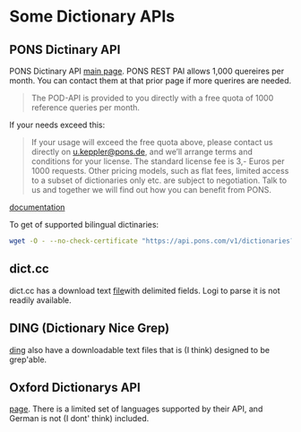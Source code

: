 # Some Dictionary APIs

## PONS Dictinary API

PONS Dictinary API [main page](https://bg.pons.com/p/online-dictionary/developers/api). PONS REST PAI allows 1,000 quereires per month. You can contact them at that prior page if more querires are needed.

> The POD-API is provided to you directly with a free quota of 1000 reference queries per month.

If your needs exceed this:

> If your usage will exceed the free quota above, please contact us directly on u.keppler@pons.de, and we’ll arrange terms and conditions for your license. The standard license fee is 3,- Euros per 1000 requests. 
Other pricing models, such as flat fees, limited access to a subset of dictionaries only etc. are subject to negotiation. Talk to us and together we will find out how you can benefit from PONS.

[documentation](https://bg.pons.com/p/files/uploads/pons/api/api-documentation.pdf)

To get of supported bilingual dictinaries:

```bash
wget -O - --no-check-certificate "https://api.pons.com/v1/dictionaries?language=de"
```

## dict.cc 

dict.cc has a download text [file](https://www1.dict.cc/translation_file_request.php?l=e)with delimited fields. Logi to parse it is not readily available.

## DING (Dictionary Nice Grep)

[ding](https://www-user.tu-chemnitz.de/~fri/ding/) also have a downloadable text files that is (I think) designed to be grep'able.


## Oxford Dictionarys API

[page](https://developer.oxforddictionaries.com/).  There is a limited set of languages supported by their API, and German is not (I dont' think) included.
